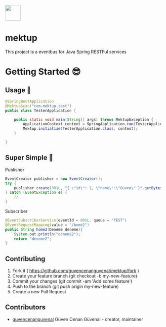 <img src="https://user-images.githubusercontent.com/11555504/63654181-88b75100-c77f-11e9-9b68-e85c2969923e.png" width="50" height="50" />


# mektup

This project is a eventbus for Java Spring RESTFul services

# Getting Started :sunglasses:

## Usage :rocket:

```java
@SpringBootApplication
@MektupScan("com.mektup.test")
public class TesterApplication {

	public static void main(String[] args) throws MektupException {
		ApplicationContext context = SpringApplication.run(TesterApplication.class, args);
		Mektup.initialize(TesterApplication.class, context);
	}

}
```

## Super Simple :checkered_flag:

Publisher

```java
EventCreator publisher = new EventCreator();
try {
    publisher.create(001L, "{ \"id\": 1, \"name\":\"Guven\" }".getBytes());
} catch (EventException e) {
    //
}
```

Subscriber

```java
@EventSubscriberService(eventId = 001L, queue = "TEST")
@EventRequestMapping(value = "/home2")
public String home2(Deneme deneme){
    System.out.println("deneme2");
    return "deneme2";
}
```

## Contributing

1. Fork it ( https://github.com/guvencenanguvenal/mektup/fork )
2. Create your feature branch (git checkout -b my-new-feature)
3. Commit your changes (git commit -am 'Add some feature')
4. Push to the branch (git push origin my-new-feature)
5. Create a new Pull Request

## Contributors

- [guvencenanguvenal](https://github.com/guvencenanguvenal) Güven Cenan Güvenal - creator, maintainer

